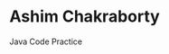 <!DOCTYPE html>
<html>
<body>

<h1>Ashim Chakraborty</h1>
<p>Java Code Practice</p>

</body>
</html>
